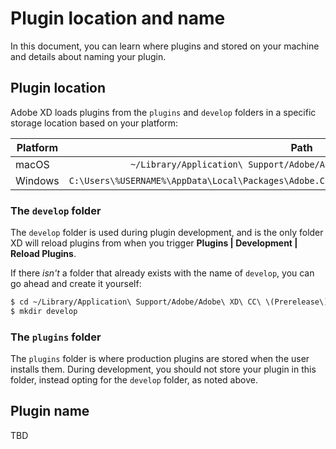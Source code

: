 # Plugin location and name

In this document, you can learn where plugins and stored on your machine and details about naming your plugin.


## Plugin location

Adobe XD loads plugins from the `plugins` and `develop` folders in a specific storage location based on your platform:

| Platform      | Path          |
| ------------- |:-------------:|
| macOS         | `~/Library/Application\ Support/Adobe/Adobe\ XD\ CC\ \(Prerelease\)/` |
| Windows       | `C:\Users\%USERNAME%\AppData\Local\Packages\Adobe.CC.XD.Prerelease_adky2gkssdxte\LocalState\` |

### The `develop` folder
The `develop` folder is used during plugin development, and is the only folder XD will reload plugins from when you trigger **Plugins | Development | Reload Plugins**.

If there _isn't_ a folder that already exists with the name of `develop`, you can go ahead and create it yourself:

```bash
$ cd ~/Library/Application\ Support/Adobe/Adobe\ XD\ CC\ \(Prerelease\)/
$ mkdir develop
```

### The `plugins` folder
The `plugins` folder is where production plugins are stored when the user installs them. During development, you should not store your plugin in this folder, instead opting for the `develop` folder, as noted above.


## Plugin name

TBD